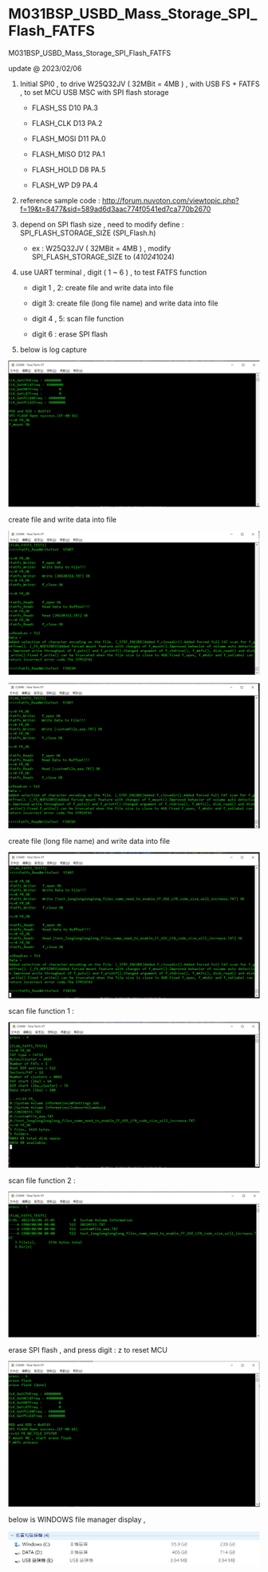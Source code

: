 # M031BSP_USBD_Mass_Storage_SPI_Flash_FATFS
 M031BSP_USBD_Mass_Storage_SPI_Flash_FATFS

update @ 2023/02/06

1. Initial SPI0 , to drive W25Q32JV ( 32MBit = 4MB ) , with USB FS + FATFS , to set MCU USB MSC with SPI flash storage 

	- FLASH_SS    D10     PA.3
		
	- FLASH_CLK   D13     PA.2
		
	- FLASH_MOSI  D11     PA.0
		
	- FLASH_MISO  D12     PA.1
		
	- FLASH_HOLD  D8      PA.5
		
	- FLASH_WP    D9      PA.4
	
2. reference sample code : http://forum.nuvoton.com/viewtopic.php?f=19&t=8477&sid=589ad6d3aac774f0541ed7ca770b2670
	
3. depend on SPI flash size , need to modify define : SPI_FLASH_STORAGE_SIZE (SPI_Flash.h)

	- ex : W25Q32JV ( 32MBit = 4MB ) , modify SPI_FLASH_STORAGE_SIZE to (4*1024*1024)

4. use UART terminal , digit ( 1 ~ 6 ) , to test FATFS function

	- digit 1 , 2: create file and write data into file
	
	- digit 3: create file (long file name) and write data into file
	
	- digit 4 , 5: scan file function
	
	- digit 6 : erase SPI flash
	
5. below is log capture 

![image](https://github.com/released/M031BSP_USBD_Mass_Storage_SPI_Flash_FATFS/blob/main/noram_power_on.jpg)

create file and write data into file

![image](https://github.com/released/M031BSP_USBD_Mass_Storage_SPI_Flash_FATFS/blob/main/TEST1.jpg)

![image](https://github.com/released/M031BSP_USBD_Mass_Storage_SPI_Flash_FATFS/blob/main/TEST2.jpg)


create file (long file name) and write data into file

![image](https://github.com/released/M031BSP_USBD_Mass_Storage_SPI_Flash_FATFS/blob/main/TEST3.jpg)


scan file function 1 : 

![image](https://github.com/released/M031BSP_USBD_Mass_Storage_SPI_Flash_FATFS/blob/main/TEST4.jpg)


scan file function 2 :

![image](https://github.com/released/M031BSP_USBD_Mass_Storage_SPI_Flash_FATFS/blob/main/TEST5.jpg)


erase SPI flash , and press digit : z to reset MCU

![image](https://github.com/released/M031BSP_USBD_Mass_Storage_SPI_Flash_FATFS/blob/main/TEST6.jpg)


below is WINDOWS file manager display , 

![image](https://github.com/released/M031BSP_USBD_Mass_Storage_SPI_Flash_FATFS/blob/main/windows.jpg)


